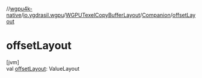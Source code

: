 //[wgpu4k-native](../../../../index.md)/[io.ygdrasil.wgpu](../../index.md)/[WGPUTexelCopyBufferLayout](../index.md)/[Companion](index.md)/[offsetLayout](offset-layout.md)

# offsetLayout

[jvm]\
val [offsetLayout](offset-layout.md): ValueLayout